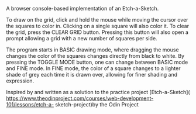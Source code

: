 A browser console-based implementation of an Etch-a-Sketch.

To draw on the grid, click and hold the mouse while moving the cursor over the
squares to color in. Clicking on a single square will also color it. To clear 
the grid, press the CLEAR GRID button. Pressing this button will also 
open a prompt allowing a grid with a new number of squares per side.

The program starts in BASIC drawing mode, where dragging the mouse changes the
color of the squares changes directly from black to white. By pressing the
TOGGLE MODE button, one can change between BASIC mode and FINE mode. In FINE
mode, the color of a square changes to a lighter shade of grey each time it is
drawn over, allowing for finer shading and expression.

Inspired by and written as a solution to the practice project [Etch-a-Sketch](
https://www.theodinproject.com/courses/web-development-101/lessons/etch-a-
sketch-project)by the Odin Project
